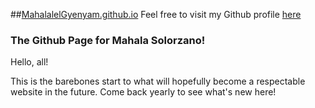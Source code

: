 ##[MahalalelGyenyam.github.io](https://mahalalelgyenyam.github.io/)
Feel free to visit my Github profile [here](https://github.com/MahalalelGyenyam)


 ### The Github Page for Mahala Solorzano!
 
 Hello, all!

This is the barebones start to what will hopefully become a respectable website in the future. Come back yearly to see what's new here!


